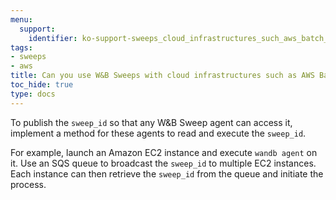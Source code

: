 ```yaml
---
menu:
  support:
    identifier: ko-support-sweeps_cloud_infrastructures_such_aws_batch_ecs
tags:
- sweeps
- aws
title: Can you use W&B Sweeps with cloud infrastructures such as AWS Batch, ECS, etc.?
toc_hide: true
type: docs
---
```


To publish the `sweep_id` so that any W&B Sweep agent can access it, implement a method for these agents to read and execute the `sweep_id`.

For example, launch an Amazon EC2 instance and execute `wandb agent` on it. Use an SQS queue to broadcast the `sweep_id` to multiple EC2 instances. Each instance can then retrieve the `sweep_id` from the queue and initiate the process.